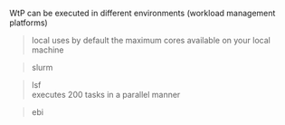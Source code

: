 WtP can be executed in different environments (workload management platforms)
> local 
uses by default the maximum cores available on your local machine


> slurm  


> lsf  
executes 200 tasks in a parallel manner

> ebi  
